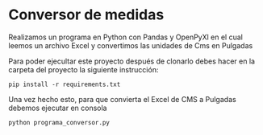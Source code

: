 # Conversor de medidas 

Realizamos un programa en Python con Pandas y OpenPyXl en el cual leemos un archivo Excel y convertimos las unidades de Cms en Pulgadas

Para poder ejecultar este proyecto después de clonarlo debes hacer en la carpeta del proyecto la siguiente instrucción:

```
pip install -r requirements.txt
```

Una vez hecho esto, para que convierta el Excel de CMS a Pulgadas debemos ejecutar en consola

```
python programa_conversor.py
```
